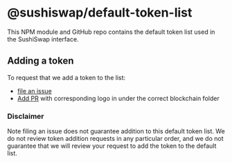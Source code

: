 # @sushiswap/default-token-list

This NPM module and GitHub repo contains the default token list used in the SushiSwap interface.

## Adding a token

To request that we add a token to the list:
  + [file an issue](https://github.com/sushiswap/default-token-list/issues/new?assignees=&labels=token+request&template=token-request.md&title=Add+%7BTOKEN_SYMBOL%7D%3A+%7BTOKEN_NAME%7D)
  + [Add PR](https://github.com/sushiswap/assets) with corresponding logo in under the correct blockchain folder

### Disclaimer

Note filing an issue does not guarantee addition to this default token list.
We do not review token addition requests in any particular order, and we do not
guarantee that we will review your request to add the token to the default list.
